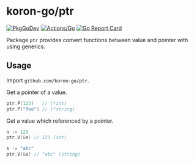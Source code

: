 # koron-go/ptr

[![PkgGoDev](https://pkg.go.dev/badge/github.com/koron-go/ptr)](https://pkg.go.dev/github.com/koron-go/ptr)
[![Actions/Go](https://github.com/koron-go/ptr/workflows/Go/badge.svg)](https://github.com/koron-go/ptr/actions?query=workflow%3AGo)
[![Go Report Card](https://goreportcard.com/badge/github.com/koron-go/ptr)](https://goreportcard.com/report/github.com/koron-go/ptr)

Package `ptr` provides convert functions between value and pointer with using
generics.

## Usage

Import `github.com/koron-go/ptr`.

Get a pointer of a value.

```go
ptr.P(123)   // (*int)
ptr.P("foo") // (*string)
```

Get a value which referenced by a pointer.

```go
n := 123
ptr.V(&n) // 123 (int)

s := "abc"
ptr.V(&s) // "abc" (string)
```

